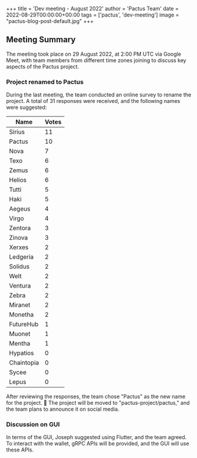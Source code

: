 +++
title = 'Dev meeting - August 2022'
author = 'Pactus Team'
date = 2022-08-29T00:00:00+00:00
tags = ['pactus', 'dev-meeting']
image = "pactus-blog-post-default.jpg"
+++

## Meeting Summary

The meeting took place on 29 August 2022, at 2:00 PM UTC via Google Meet,
with team members from different time zones joining to discuss key aspects of the Pactus project.

### Project renamed to Pactus

During the last meeting, the team conducted an online survey to rename the project.
A total of 31 responses were received, and the following names were suggested:

| Name       | Votes |
| ---------- | ----- |
| Sirius     | 11    |
| Pactus     | 10    |
| Nova       | 7     |
| Texo       | 6     |
| Zemus      | 6     |
| Helios     | 6     |
| Tutti      | 5     |
| Haki       | 5     |
| Aegeus     | 4     |
| Virgo      | 4     |
| Zentora    | 3     |
| Zinova     | 3     |
| Xerxes     | 2     |
| Ledgeria   | 2     |
| Solidus    | 2     |
| Welt       | 2     |
| Ventura    | 2     |
| Zebra      | 2     |
| Miranet    | 2     |
| Monetha    | 2     |
| FutureHub  | 1     |
| Muonet     | 1     |
| Mentha     | 1     |
| Hypatios   | 0     |
| Chaintopia | 0     |
| Sycee      | 0     |
| Lepus      | 0     |

After reviewing the responses, the team chose "Pactus" as the new name for the project. 🎉
The project will be moved to "pactus-project/pactus," and the team plans to announce it on social media.

### Discussion on GUI

In terms of the GUI, Joseph suggested using Flutter, and the team agreed.
To interact with the wallet, gRPC APIs will be provided, and the GUI will use these APIs.
